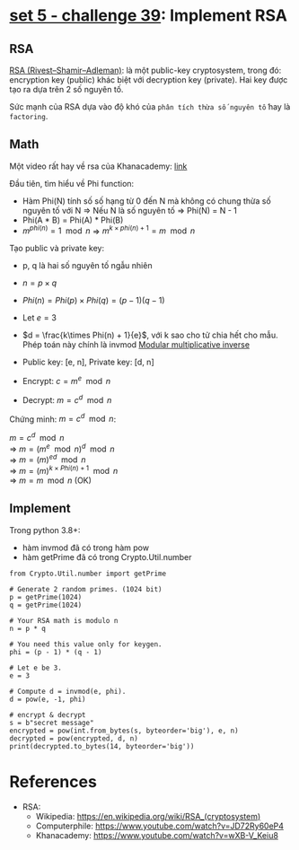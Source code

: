 # **[set 5 - challenge 39](https://cryptopals.com/sets/5/challenges/39): Implement RSA**

## RSA
[RSA (Rivest–Shamir–Adleman)](https://en.wikipedia.org/wiki/RSA_(cryptosystem)): là một public-key cryptosystem, trong đó: encryption key (public) khác biệt với decryption key (private). Hai key được tạo ra dựa trên 2 số nguyên tố.

Sức mạnh của RSA dựa vào độ khó của `phân tích thừa số nguyên tố` hay là `factoring`.

## Math
Một video rất hay về rsa của Khanacademy: [link](https://www.youtube.com/watch?v=wXB-V_Keiu8)

Đầu tiên, tìm hiểu về Phi function:
- Hàm Phi(N) tính số số hạng từ 0 đến N mà không có chung thừa số nguyên tố với N => Nếu N là số nguyên tố => Phi(N) = N - 1
- Phi(A * B) = Phi(A) * Phi(B)
- $`m^{phi(n)} = 1 \mod n`$ => $`m^{k\times phi(n)+1} = m \mod n`$

Tạo public và private key:
- p, q là hai số nguyên tố ngẫu nhiên
- $`n = p \times q`$
- $`Phi(n) = Phi(p) \times Phi(q) = (p-1)(q-1)`$
- Let $`e = 3`$
- $`d = \frac{k\times Phi(n) + 1}{e}`$, với k sao cho tử chia hết cho mẫu. Phép toán này chính là invmod [Modular multiplicative inverse](https://en.wikipedia.org/wiki/Modular_multiplicative_inverse)

- Public key: [e, n], Private key: [d, n]
- Encrypt: $`c = m ^ e \mod n`$
- Decrypt: $`m = c ^ d \mod n`$

Chứng minh: $`m = c ^ d \mod n`$:

$`m = c ^ d \mod n`$\
=> $`m = (m ^ e \mod n) ^ d \mod n`$\
=> $`m = (m)^{ed} \mod n`$\
=> $`m = (m)^{k\times Phi(n) + 1} \mod n`$\
=> $`m = m \mod n`$ (OK)

## Implement
Trong python 3.8+:
- hàm invmod đã có trong hàm pow
- hàm getPrime đã có trong Crypto.Util.number
```
from Crypto.Util.number import getPrime

# Generate 2 random primes. (1024 bit) 
p = getPrime(1024)
q = getPrime(1024)

# Your RSA math is modulo n
n = p * q

# You need this value only for keygen. 
phi = (p - 1) * (q - 1)

# Let e be 3. 
e = 3

# Compute d = invmod(e, phi).
d = pow(e, -1, phi)

# encrypt & decrypt
s = b"secret message"
encrypted = pow(int.from_bytes(s, byteorder='big'), e, n)
decrypted = pow(encrypted, d, n)
print(decrypted.to_bytes(14, byteorder='big'))
```

# References
- RSA:
    - Wikipedia: https://en.wikipedia.org/wiki/RSA_(cryptosystem)
    - Computerphile: https://www.youtube.com/watch?v=JD72Ry60eP4
    - Khanacademy: https://www.youtube.com/watch?v=wXB-V_Keiu8
